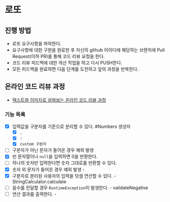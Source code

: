 # 로또
## 진행 방법
* 로또 요구사항을 파악한다.
* 요구사항에 대한 구현을 완료한 후 자신의 github 아이디에 해당하는 브랜치에 Pull Request(이하 PR)를 통해 코드 리뷰 요청을 한다.
* 코드 리뷰 피드백에 대한 개선 작업을 하고 다시 PUSH한다.
* 모든 피드백을 완료하면 다음 단계를 도전하고 앞의 과정을 반복한다.

## 온라인 코드 리뷰 과정
* [텍스트와 이미지로 살펴보는 온라인 코드 리뷰 과정](https://github.com/next-step/nextstep-docs/tree/master/codereview)

### 기능 목록
- [x] 입력값을 구분자를 기준으로 분리할 수 있다. #Numbers 생성자
  - [x] `,` 
  - [x] `:`
  - [x] `custom 구분자`
- [ ] 구분자가 아닌 문자가 들어온 경우 예외 발생  
- [x] 빈 문자열이나 `null`을 입력하면 0을 반환한다.  
- [ ] 하나의 숫자만 입력한다면 숫자 그대로를 반환할 수 있다. 
- [x] 숫자 외 문자가 들어온 경우 예외 발생 - 
- [x] 구분자로 분리된 사용자의 입력을 덧셈 연산할 수 있다. - StringCalculator.calculate
- [ ] 음수를 전달할 경우 `RuntimeException`이 발생한다. - validateNegative
- [ ] 연산 결과를 출력한다. - 
